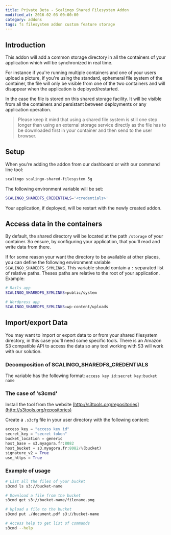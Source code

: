 ```yaml
---
title: Private Beta - Scalingo Shared Filesystem Addon
modified_at: 2016-02-03 00:00:00
category: addons
tags: fs filesystem addon custom feature storage
---
```


## Introduction

This addon will add a common storage directory in all the containers of your
application which will be synchronized in real time.

For instance if you're running multiple containers and one of your users upload
a picture, if you're using the standard, ephemeral file system of the container,
the file will only be visible from one of the two containers and will disappear
when the application is deployed/restarted.

In the case the file is stored on this shared storage facility. It will be visible
from all the containers and persistant between deployments or any application
operation.

<blockquote class="info">Please keep it mind that using a shared file system
is still one step longer than using an external storage service directly as the
file has to be downloaded first in your container and then send to the user
browser.</blockquote>

## Setup

When you're adding the addon from our dashboard or with our command line tool:

```bash
scalingo scalingo-shared-filesystem 5g
```

The following environment variable will be set:

```bash
SCALINGO_SHAREDFS_CREDENTIALS='<credentials>'
```

Your application, if deployed, will be restart with the newly created addon.

## Access data in the containers

By default, the shared directory will be located at the path `/storage` of your
container. So ensure, by configuring your application, that you'll read and
write data from there. 

If for some reason your want the directory to be available at other places, you
can define the following environment variable `SCALINGO_SHAREDFS_SYMLINKS`.
This variable should contain a `:` separated list of relative paths. Theses
paths are relative to the root of your application. Example:

```bash
# Rails app
SCALINGO_SHAREDFS_SYMLINKS=public/system

# Wordpress app
SCALINGO_SHAREDFS_SYMLINKS=wp-content/uploads
```

## Import/export Data

You may want to import or export data to or from your shared filesystem
directory, in this case you'll need some specific tools. There is an Amazon S3
compatible API to access the data so any tool working with S3 will work with
our solution.

### Decomposition of SCALINGO_SHAREDFS_CREDENTIALS

The variable has the following format: `access key id:secret key:bucket name`

### The case of 's3cmd'

Install the tool from the website [http://s3tools.org/repositories](http://s3tools.org/repositories)

Create a `.s3cfg` file in your user directory with the following content:

```python
access_key = "access key id"
secret_key = "secret token"
bucket_location = generic
host_base = s3.myagora.fr:8082
host_bucket = s3.myagora.fr:8082/%(bucket)
signature_v2 = True
use_https = True
```

### Example of usage

```bash
# List all the files of your bucket
s3cmd ls s3://bucket-name

# Download a file from the bucket
s3cmd get s3://bucket-name/filename.png

# Upload a file to the bucket
s3cmd put ./document.pdf s3://bucket-name

# Access help to get list of commands
s3cmd --help
```
